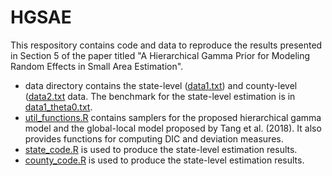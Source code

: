 # HGSAE
This respository contains code and data to reproduce the results presented in Section 5 of the paper titled "A Hierarchical Gamma Prior for Modeling Random Effects in Small Area Estimation".

* data directory contains the state-level ([data1.txt](data/data1.txt)) and county-level ([data2.txt](data/data2.txt) data. The benchmark for the state-level estimation is in [data1_theta0.txt](data/data1_theta0.txt).
* [util_functions.R](util_functions.R) contains samplers for the proposed hierarchical gamma model and the global-local model proposed by Tang et al. (2018). It also provides functions for computing DIC and deviation measures.
* [state_code.R](state_code.R) is used to produce the state-level estimation results.
* [county_code.R](county_code.R) is used to produce the state-level estimation results.
